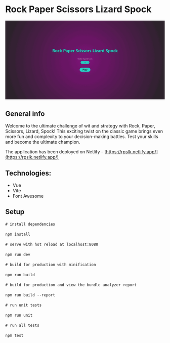 # Rock Paper Scissors Lizard Spock

![App demo](https://raw.githubusercontent.com/kvvasuu/rock-paper-scissors-lizard-spock/main/public/demo.gif "App demo")

## General info

Welcome to the ultimate challenge of wit and strategy with Rock, Paper, Scissors, Lizard, Spock!
This exciting twist on the classic game brings even more fun and complexity to your decision-making battles.
Test your skills and become the ultimate champion.

The application has been deployed on Netlify - [https://rpslk.netlify.app/](https://rpslk.netlify.app/)

## Technologies:

- Vue
- Vite
- Font Awesome

## Setup

```
# install dependencies

npm install

# serve with hot reload at localhost:8080

npm run dev

# build for production with minification

npm run build

# build for production and view the bundle analyzer report

npm run build --report

# run unit tests

npm run unit

# run all tests

npm test

```
